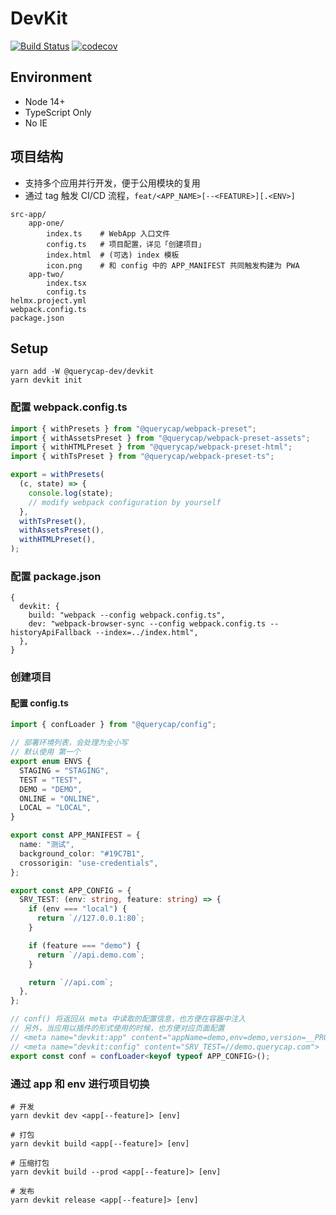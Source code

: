 # DevKit

[![Build Status](https://img.shields.io/travis/querycap/devkit.svg?style=flat-square)](https://travis-ci.org/querycap/devkit)
[![codecov](https://codecov.io/gh/querycap/devkit/branch/master/graph/badge.svg)](https://codecov.io/gh/querycap/devkit)

## Environment

- Node 14+
- TypeScript Only
- No IE

## 项目结构

- 支持多个应用并行开发，便于公用模块的复用
- 通过 tag 触发 CI/CD 流程，`feat/<APP_NAME>[--<FEATURE>][.<ENV>]`

```
src-app/
    app-one/
        index.ts    # WebApp 入口文件
        config.ts   # 项目配置，详见「创建项目」
        index.html  # (可选) index 模板
        icon.png    # 和 config 中的 APP_MANIFEST 共同触发构建为 PWA
    app-two/
        index.tsx
        config.ts
helmx.project.yml
webpack.config.ts
package.json
```

## Setup

```
yarn add -W @querycap-dev/devkit
yarn devkit init
```

### 配置 webpack.config.ts

```typescript
import { withPresets } from "@querycap/webpack-preset";
import { withAssetsPreset } from "@querycap/webpack-preset-assets";
import { withHTMLPreset } from "@querycap/webpack-preset-html";
import { withTsPreset } from "@querycap/webpack-preset-ts";

export = withPresets(
  (c, state) => {
    console.log(state);
    // modify webpack configuration by yourself
  },
  withTsPreset(),
  withAssetsPreset(),
  withHTMLPreset(),
);
```

### 配置 package.json

```json5
{
  devkit: {
    build: "webpack --config webpack.config.ts",
    dev: "webpack-browser-sync --config webpack.config.ts --historyApiFallback --index=../index.html",
  },
}
```

### 创建项目

#### 配置 config.ts

```typescript
import { confLoader } from "@querycap/config";

// 部署环境列表，会处理为全小写
// 默认使用 第一个
export enum ENVS {
  STAGING = "STAGING",
  TEST = "TEST",
  DEMO = "DEMO",
  ONLINE = "ONLINE",
  LOCAL = "LOCAL",
}

export const APP_MANIFEST = {
  name: "测试",
  background_color: "#19C7B1",
  crossorigin: "use-credentials",
};

export const APP_CONFIG = {
  SRV_TEST: (env: string, feature: string) => {
    if (env === "local") {
      return `//127.0.0.1:80`;
    }

    if (feature === "demo") {
      return `//api.demo.com`;
    }

    return `//api.com`;
  },
};

// conf() 将返回从 meta 中读取的配置信息，也方便在容器中注入
// 另外，当应用以插件的形式使用的时候，也方便对应页面配置
// <meta name="devkit:app" content="appName=demo,env=demo,version=__PROJECT_VERSION__">
// <meta name="devkit:config" content="SRV_TEST=//demo.querycap.com">
export const conf = confLoader<keyof typeof APP_CONFIG>();
```

### 通过 app 和 env 进行项目切换

```
# 开发
yarn devkit dev <app[--feature]> [env]

# 打包
yarn devkit build <app[--feature]> [env]

# 压缩打包
yarn devkit build --prod <app[--feature]> [env]

# 发布
yarn devkit release <app[--feature]> [env]
```
